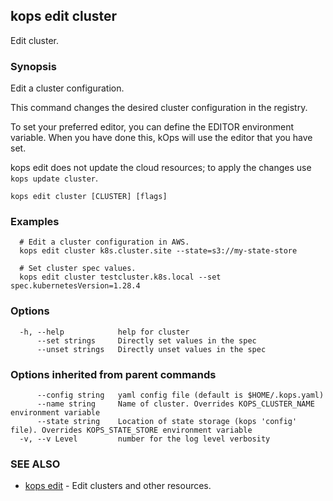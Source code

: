 
<!--- This file is automatically generated by make gen-cli-docs; changes should be made in the go CLI command code (under cmd/kops) -->

## kops edit cluster

Edit cluster.

### Synopsis

Edit a cluster configuration.

This command changes the desired cluster configuration in the registry.

   To set your preferred editor, you can define the EDITOR environment variable.
   When you have done this, kOps will use the editor that you have set.

kops edit does not update the cloud resources; to apply the changes use `kops update cluster`.

```
kops edit cluster [CLUSTER] [flags]
```

### Examples

```
  # Edit a cluster configuration in AWS.
  kops edit cluster k8s.cluster.site --state=s3://my-state-store
  
  # Set cluster spec values.
  kops edit cluster testcluster.k8s.local --set spec.kubernetesVersion=1.28.4
```

### Options

```
  -h, --help            help for cluster
      --set strings     Directly set values in the spec
      --unset strings   Directly unset values in the spec
```

### Options inherited from parent commands

```
      --config string   yaml config file (default is $HOME/.kops.yaml)
      --name string     Name of cluster. Overrides KOPS_CLUSTER_NAME environment variable
      --state string    Location of state storage (kops 'config' file). Overrides KOPS_STATE_STORE environment variable
  -v, --v Level         number for the log level verbosity
```

### SEE ALSO

* [kops edit](kops_edit.md)	 - Edit clusters and other resources.

